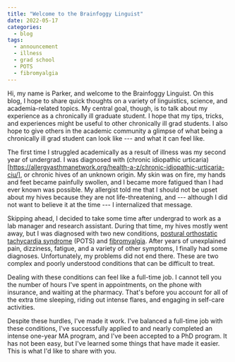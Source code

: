 ```yaml
---
title: "Welcome to the Brainfoggy Linguist"
date: 2022-05-17
categories:
  - blog
tags:
  - announcement
  - illness
  - grad school
  - POTS
  - fibromyalgia
---
```


Hi, my name is Parker, and welcome to the Brainfoggy Linguist. On this blog, I hope to share quick thoughts on a variety of linguistics, science, and academia-related topics. My central goal, though, is to talk about my experience as a chronically ill graduate student. I hope that my tips, tricks, and experiences might be useful to other chronically ill grad students. I also hope to give others in the academic community a glimpse of what being a chronically ill grad student can look like --- and what it can feel like.

The first time I struggled academically as a result of illness was my second year of undergrad. I was diagnosed with (chronic idiopathic urticaria)[https://allergyasthmanetwork.org/health-a-z/chronic-idiopathic-urticaria-ciu/], or chronic hives of an unknown origin. My skin was on fire, my hands and feet became painfully swollen, and I became more fatigued than I had ever known was possible. My allergist told me that I should not be upset about my hives because they are not life-threatening, and --- although I did not want to believe it at the time --- I internalized that message.

Skipping ahead, I decided to take some time after undergrad to work as a lab manager and research assistant. During that time, my hives mostly went away, but I was diagnosed with two new conditions, [postural orthostatic tachycardia syndrome](http://www.dysautonomiainternational.org/page.php?ID=30) (POTS) and [fibromyalgia](https://www.rheumatology.org/I-Am-A/Patient-Caregiver/Diseases-Conditions/Fibromyalgia). After years of unexplained pain, dizziness, fatigue, and a variety of other symptoms, I finally had some diagnoses. Unfortunately, my problems did not end there. These are two complex and poorly understood conditions that can be difficult to treat.

Dealing with these conditions can feel like a full-time job. I cannot tell you the number of hours I've spent in appointments, on the phone with insurance, and waiting at the pharmacy. That's before you account for all of the extra time sleeping, riding out intense flares, and engaging in self-care activities.

Despite these hurdles, I've made it work. I've balanced a full-time job with these conditions, I've successfully applied to and nearly completed an intense one-year MA program, and I've been accepted to a PhD program. It has not been easy, but I've learned some things that have made it easier. This is what I'd like to share with you.
